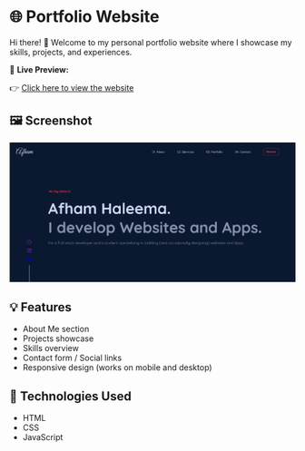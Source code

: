 # 🌐 Portfolio Website

Hi there! 👋 Welcome to my personal portfolio website where I showcase my skills, projects, and experiences.

📌 **Live Preview:**  

👉 [Click here to view the website](https://afham-haleema.github.io/Portfolio/)

## 🖼️ Screenshot

![Portfolio Screenshot](./portfolio.png) 

## 💡 Features

- About Me section
- Projects showcase
- Skills overview
- Contact form / Social links
- Responsive design (works on mobile and desktop)

## 🔧 Technologies Used

- HTML
- CSS
- JavaScript


